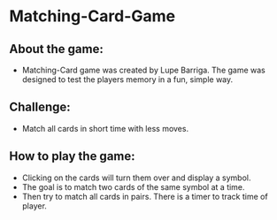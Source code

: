 # Matching-Card-Game

## About the game:

* Matching-Card game was created by Lupe Barriga. The game was designed to test the players memory in a fun, simple way.

## Challenge: 

* Match all cards in short time with less moves.

## How to play the game:

* Clicking on the cards will turn them over and display a symbol.
* The goal is to match two cards of the same symbol at a time.
* Then try to match all cards in pairs. There is a timer to track time of player.


